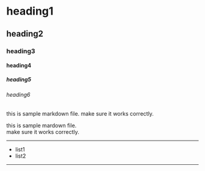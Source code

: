# heading1

## heading2
 
### heading3

#### heading4

##### heading5

###### heading6

this is sample markdown file. 
make sure it works correctly.

this is sample mardown file.  
make sure it works correctly.

---

- list1
- list2

- - -
